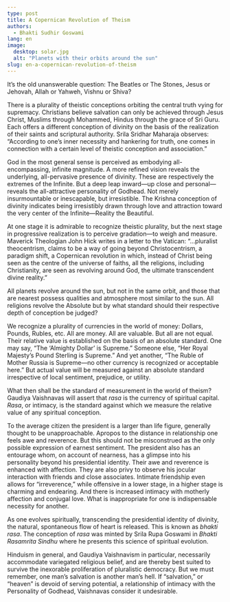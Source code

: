 ```yaml
---
type: post
title: A Copernican Revolution of Theism
authors:
  - Bhakti Sudhir Goswami
lang: en
image: 
  desktop: solar.jpg
  alt: "Planets with their orbits around the sun"
slug: en-a-copernican-revolution-of-theism
---
```


It’s the old unanswerable question: The Beatles or The Stones, Jesus or Jehovah, Allah or Yahweh, Vishnu or Shiva?

There is a plurality of theistic conceptions orbiting the central truth vying for supremacy. Christians believe salvation can only be achieved through Jesus Christ, Muslims through Mohammed, Hindus through the grace of Sri Guru. Each offers a different conception of divinity on the basis of the realization of their saints and scriptural authority. Srila Sridhar Maharaja observes: “According to one’s inner necessity and hankering for truth, one comes in connection with a certain level of theistic conception and association.”

God in the most general sense is perceived as embodying all-encompassing, infinite magnitude. A more refined vision reveals the underlying, all-pervasive presence of divinity. These are respectively the extremes of the Infinite. But a deep leap inward—up close and personal—reveals the all-attractive personality of Godhead. Not merely insurmountable or inescapable, but irresistible. The Krishna conception of divinity indicates being irresistibly drawn through love and attraction toward the very center of the Infinite—Reality the Beautiful.

At one stage it is admirable to recognize theistic plurality, but the next stage in progressive realization is to perceive gradation—to weigh and measure. Maverick Theologian John Hick writes in a letter to the Vatican: “…pluralist theocentrism, claims to be a way of going beyond Christocentrism, a paradigm shift, a Copernican revolution in which, instead of Christ being seen as the centre of the universe of faiths, all the religions, including Christianity, are seen as revolving around God, the ultimate transcendent divine reality.”

All planets revolve around the sun, but not in the same orbit, and those that are nearest possess qualities and atmosphere most similar to the sun. All religions revolve the Absolute but by what standard should their respective depth of conception be judged?

We recognize a plurality of currencies in the world of money: Dollars, Pounds, Rubles, etc. All are money. All are valuable. But all are not equal. Their relative value is established on the basis of an absolute standard. One may say, “The ‘Almighty Dollar’ is Supreme.” Someone else, “Her Royal Majesty’s Pound Sterling is Supreme.” And yet another, “The Ruble of Mother Russia is Supreme—no other currency is recognized or acceptable here.” But actual value will be measured against an absolute standard irrespective of local sentiment, prejudice, or utility.

What then shall be the standard of measurement in the world of theism? Gaudiya Vaishnavas will assert that <i>rasa</i> is the currency of spiritual capital. <i>Rasa</i>, or intimacy, is the standard against which we measure the relative value of any spiritual conception.

To the average citizen the president is a larger than life figure, generally thought to be unapproachable. Apropos to the distance in relationship one feels awe and reverence. But this should not be misconstrued as the only possible expression of earnest sentiment. The president also has an entourage whom, on account of nearness, has a glimpse into his personality beyond his presidential identity. Their awe and reverence is enhanced with affection. They are also privy to observe his jocular interaction with friends and close associates. Intimate friendship even allows for “irreverence,” while offensive in a lower stage, in a higher stage is charming and endearing. And there is increased intimacy with motherly affection and conjugal love. What is inappropriate for one is indispensable necessity for another.

As one evolves spiritually, transcending the presidential identity of divinity, the natural, spontaneous flow of heart is released. This is known as <i>bhakti rasa</i>. The conception of <i>rasa</i> was minted by Srila Rupa Goswami in <i>Bhakti Rasamrita Sindhu</i> where he presents this science of spiritual evolution.

Hinduism in general, and Gaudiya Vaishnavism in particular, necessarily accommodate variegated religious belief, and are thereby best suited to survive the inexorable proliferation of pluralistic democracy. But we must remember, one man’s salvation is another man’s hell. If “salvation,” or “heaven” is devoid of serving potential, a relationship of intimacy with the Personality of Godhead, Vaishnavas consider it undesirable.
